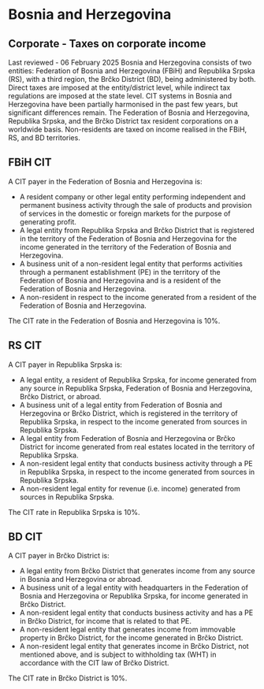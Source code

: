 # Bosnia and Herzegovina
## Corporate - Taxes on corporate income
Last reviewed - 06 February 2025
Bosnia and Herzegovina consists of two entities: Federation of Bosnia and Herzegovina (FBiH) and Republika Srpska (RS), with a third region, the Brčko District (BD), being administered by both. Direct taxes are imposed at the entity/district level, while indirect tax regulations are imposed at the state level. CIT systems in Bosnia and Herzegovina have been partially harmonised in the past few years, but significant differences remain.
The Federation of Bosnia and Herzegovina, Republika Srpska, and the Brčko District tax resident corporations on a worldwide basis. Non-residents are taxed on income realised in the FBiH, RS, and BD territories.
## FBiH CIT
A CIT payer in the Federation of Bosnia and Herzegovina is:
  * A resident company or other legal entity performing independent and permanent business activity through the sale of products and provision of services in the domestic or foreign markets for the purpose of generating profit.
  * A legal entity from Republika Srpska and Brčko District that is registered in the territory of the Federation of Bosnia and Herzegovina for the income generated in the territory of the Federation of Bosnia and Herzegovina.
  * A business unit of a non-resident legal entity that performs activities through a permanent establishment (PE) in the territory of the Federation of Bosnia and Herzegovina and is a resident of the Federation of Bosnia and Herzegovina.
  * A non-resident in respect to the income generated from a resident of the Federation of Bosnia and Herzegovina.


The CIT rate in the Federation of Bosnia and Herzegovina is 10%.
## RS CIT
A CIT payer in Republika Srpska is:
  * A legal entity, a resident of Republika Srpska, for income generated from any source in Republika Srpska, Federation of Bosnia and Herzegovina, Brčko District, or abroad.
  * A business unit of a legal entity from Federation of Bosnia and Herzegovina or Brčko District, which is registered in the territory of Republika Srpska, in respect to the income generated from sources in Republika Srpska.
  * A legal entity from Federation of Bosnia and Herzegovina or Brčko District for income generated from real estates located in the territory of Republika Srpska.
  * A non-resident legal entity that conducts business activity through a PE in Republika Srpska, in respect to the income generated from sources in Republika Srpska.
  * A non-resident legal entity for revenue (i.e. income) generated from sources in Republika Srpska.


The CIT rate in Republika Srpska is 10%.
## BD CIT
A CIT payer in Brčko District is:
  * A legal entity from Brčko District that generates income from any source in Bosnia and Herzegovina or abroad.
  * A business unit of a legal entity with headquarters in the Federation of Bosnia and Herzegovina or Republika Srpska, for income generated in Brčko District.
  * A non-resident legal entity that conducts business activity and has a PE in Brčko District, for income that is related to that PE.
  * A non-resident legal entity that generates income from immovable property in Brčko District, for the income generated in Brčko District.
  * A non-resident legal entity that generates income in Brčko District, not mentioned above, and is subject to withholding tax (WHT) in accordance with the CIT law of Brčko District.


The CIT rate in Brčko District is 10%.
